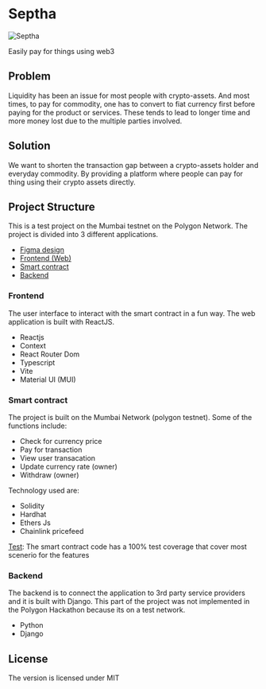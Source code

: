 # Septha

![Septha]()

Easily pay for things using web3

## Problem

Liquidity has been an issue for most people with crypto-assets. And most times, to pay for commodity, one has to convert to fiat currency first before paying for the product or services. These tends to lead to longer time and more money lost due to the multiple parties involved.

## Solution

We want to shorten the transaction gap between a crypto-assets holder and everyday commodity. By providing a platform where people can pay for thing using their crypto assets directly.

## Project Structure

This is a test project on the Mumbai testnet on the Polygon Network. The project is divided into 3 different applications.

- [Figma design](https://www.figma.com/file/lnd3jqJWfPpUfuLI13fzEa/Septha?node-id=620%3A66&t=0e3kQ80qwvsN2UdI-3)
- [Frontend (Web)](https://github.com/notabombe/Septha/tree/main/web)
- [Smart contract](https://github.com/notabombe/Septha/tree/main/smart_contract)
- [Backend](https://github.com/notabombe/Septha/tree/main/backend)

### Frontend
The user interface to interact with the smart contract in a fun way. The web application is built with ReactJS.
- Reactjs
- Context
- React Router Dom
- Typescript
- Vite
- Material UI (MUI)

### Smart contract

The project is built on the Mumbai Network (polygon testnet). Some of the functions include:

- Check for currency price
- Pay for transaction
- View user transacation
- Update currency rate (owner)
- Withdraw (owner)

Technology used are:

- Solidity
- Hardhat
- Ethers Js
- Chainlink pricefeed

[Test](https://github.com/notabombe/Septha/tree/main/smart_contract/coverage): The smart contract code has a 100% test coverage that cover most scenerio for the features

### Backend

The backend is to connect the application to 3rd party service providers and it is built with Django. This part of the project was not implemented in the Polygon Hackathon because its on a test network.

- Python
- Django

## License
The version is licensed under MIT
